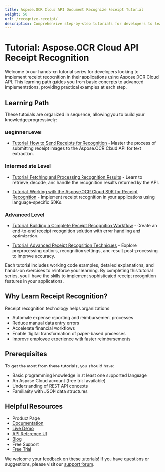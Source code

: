 ```yaml
---
title: Aspose.OCR Cloud API Document Recognize Receipt Tutorial
weight: 50
url: /recognize-receipt/
description: Comprehensive step-by-step tutorials for developers to learn how to extract text from receipts using Aspose.OCR Cloud API.
---
```


# Tutorial: Aspose.OCR Cloud API Receipt Recognition

Welcome to our hands-on tutorial series for developers looking to implement receipt recognition in their applications using Aspose.OCR Cloud API. This learning path guides you from basic concepts to advanced implementations, providing practical examples at each step.

## Learning Path

These tutorials are organized in sequence, allowing you to build your knowledge progressively:

### Beginner Level

- [Tutorial: How to Send Receipts for Recognition](/recognize-receipt/send-for-recognition/) - Master the process of submitting receipt images to the Aspose.OCR Cloud API for text extraction.

### Intermediate Level
- [Tutorial: Fetching and Processing Recognition Results](/recognize-receipt/fetch-recognition-result/) - Learn to retrieve, decode, and handle the recognition results returned by the API.

- [Tutorial: Working with the Aspose.OCR Cloud SDK for Receipt Recognition](/recognize-receipt/recognition-sdk/) - Implement receipt recognition in your applications using language-specific SDKs.

### Advanced Level
- [Tutorial: Building a Complete Receipt Recognition Workflow](/recognize-receipt/complete-workflow/) - Create an end-to-end receipt recognition solution with error handling and optimization.

- [Tutorial: Advanced Receipt Recognition Techniques](/recognize-receipt/advanced-techniques/) - Explore preprocessing options, recognition settings, and result post-processing to improve accuracy.

Each tutorial includes working code examples, detailed explanations, and hands-on exercises to reinforce your learning. By completing this tutorial series, you'll have the skills to implement sophisticated receipt recognition features in your applications.

## Why Learn Receipt Recognition?

Receipt recognition technology helps organizations:
- Automate expense reporting and reimbursement processes
- Reduce manual data entry errors
- Accelerate financial workflows
- Enable digital transformation of paper-based processes
- Improve employee experience with faster reimbursements

## Prerequisites

To get the most from these tutorials, you should have:
- Basic programming knowledge in at least one supported language
- An Aspose Cloud account (free trial available)
- Understanding of REST API concepts
- Familiarity with JSON data structures

## Helpful Resources

- [Product Page](https://products.aspose.cloud/ocr/)
- [Documentation](https://docs.aspose.cloud/ocr/)
- [Live Demo](https://products.aspose.app/ocr/family)
- [API Reference UI](https://reference.aspose.cloud/ocr/)
- [Blog](https://blog.aspose.cloud/category/ocr/)
- [Free Support](https://forum.aspose.cloud/c/ocr/12/)
- [Free Trial](https://dashboard.aspose.cloud/#/apps)

We welcome your feedback on these tutorials! If you have questions or suggestions, please visit our [support forum](https://forum.aspose.cloud/c/ocr/12/).
